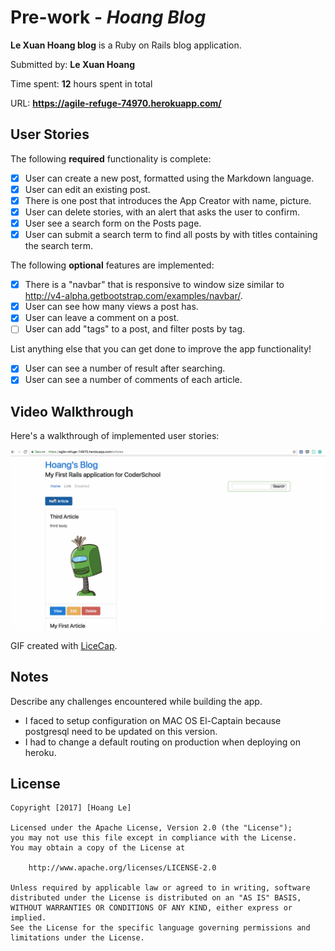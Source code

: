 # Pre-work - *Hoang Blog*

**Le Xuan Hoang blog** is a Ruby on Rails blog application.

Submitted by: **Le Xuan Hoang**

Time spent: **12** hours spent in total

URL: **https://agile-refuge-74970.herokuapp.com/**

## User Stories

The following **required** functionality is complete:

* [x] User can create a new post, formatted using the Markdown language.
* [x] User can edit an existing post.
* [x] There is one post that introduces the App Creator with name, picture.
* [x] User can delete stories, with an alert that asks the user to confirm.
* [x] User see a search form on the Posts page.
* [x] User can submit a search term to find all posts by with titles containing the search term.

The following **optional** features are implemented:
* [x] There is a "navbar" that is responsive to window size similar to http://v4-alpha.getbootstrap.com/examples/navbar/. 
* [x] User can see how many views a post has. 
* [x] User can leave a comment on a post.
* [ ] User can add "tags" to a post, and filter posts by tag. 

List anything else that you can get done to improve the app functionality!
* [x] User can see a number of result after searching.
* [x] User can see a number of comments of each article.

## Video Walkthrough 

Here's a walkthrough of implemented user stories:

![Video Walkthrough](https://github.com/lxhoang/assignment_coder_school/blob/master/assignment_coderschool.gif)

GIF created with [LiceCap](http://www.cockos.com/licecap/).

## Notes

Describe any challenges encountered while building the app.

* I faced to setup configuration on MAC OS El-Captain because postgresql need to be updated on this version.
* I had to change a default routing on production when deploying on heroku.

## License

    Copyright [2017] [Hoang Le]

    Licensed under the Apache License, Version 2.0 (the "License");
    you may not use this file except in compliance with the License.
    You may obtain a copy of the License at

        http://www.apache.org/licenses/LICENSE-2.0

    Unless required by applicable law or agreed to in writing, software
    distributed under the License is distributed on an "AS IS" BASIS,
    WITHOUT WARRANTIES OR CONDITIONS OF ANY KIND, either express or implied.
    See the License for the specific language governing permissions and
    limitations under the License.